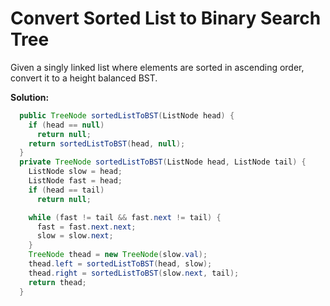 # Convert Sorted List to Binary Search Tree

Given a singly linked list where elements are sorted in ascending order, convert it to a height balanced BST.

**Solution:**

```java
  public TreeNode sortedListToBST(ListNode head) {
    if (head == null)
      return null;
    return sortedListToBST(head, null);
  }
  private TreeNode sortedListToBST(ListNode head, ListNode tail) {
    ListNode slow = head;
    ListNode fast = head;
    if (head == tail)
      return null;

    while (fast != tail && fast.next != tail) {
      fast = fast.next.next;
      slow = slow.next;
    }
    TreeNode thead = new TreeNode(slow.val);
    thead.left = sortedListToBST(head, slow);
    thead.right = sortedListToBST(slow.next, tail);
    return thead;
  }
```
